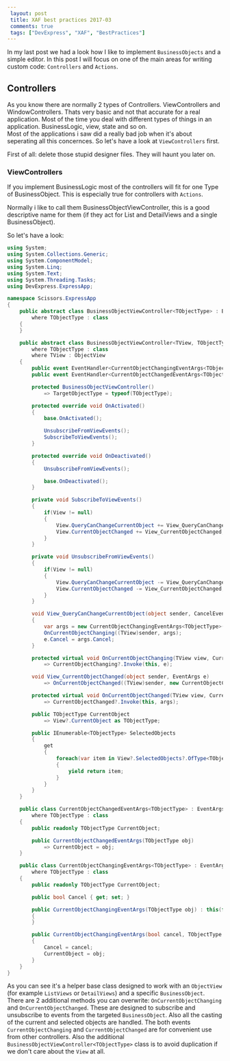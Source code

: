 ```yaml
---
 layout: post 
 title: XAF best practices 2017-03
 comments: true
 tags: ["DevExpress", "XAF", "BestPractices"]
---
```


In my last post we had a look how I like to implement `BusinessObjects` and a simple editor. In this post I will focus on one of the main areas for writing custom code: `Controllers` and `Actions`.

## Controllers

As you know there are normally 2 types of Controllers. ViewControllers and WindowControllers. Thats very basic and not that accurate for a real application. Most of the time you deal with different types of things in an application. BusinessLogic, view, state and so on.  
Most of the applications i saw did a really bad job when it's about seperating all this concernces. So let's have a look at `ViewControllers` first.

First of all: delete those stupid designer files. They will haunt you later on.

### ViewControllers

If you implement BusinessLogic most of the controllers will fit for one Type of BusinessObject. This is especially true for controllers with `Actions`.

Normally i like to call them BusinessObjectViewController, this is a good descriptive name for them (if they act for List and DetailViews and a single BusinessObject).

So let's have a look:

```cs
using System;
using System.Collections.Generic;
using System.ComponentModel;
using System.Linq;
using System.Text;
using System.Threading.Tasks;
using DevExpress.ExpressApp;

namespace Scissors.ExpressApp
{
    public abstract class BusinessObjectViewController<TObjectType> : BusinessObjectViewController<ObjectView, TObjectType>
        where TObjectType : class
    {
    }

    public abstract class BusinessObjectViewController<TView, TObjectType> : ViewController<TView>
        where TObjectType : class
        where TView : ObjectView
    {
        public event EventHandler<CurrentObjectChangingEventArgs<TObjectType>> CurrentObjectChanging;
        public event EventHandler<CurrentObjectChangedEventArgs<TObjectType>> CurrentObjectChanged;

        protected BusinessObjectViewController()
            => TargetObjectType = typeof(TObjectType);

        protected override void OnActivated()
        {
            base.OnActivated();

            UnsubscribeFromViewEvents();
            SubscribeToViewEvents();
        }

        protected override void OnDeactivated()
        {
            UnsubscribeFromViewEvents();

            base.OnDeactivated();
        }

        private void SubscribeToViewEvents()
        {
            if(View != null)
            {
                View.QueryCanChangeCurrentObject += View_QueryCanChangeCurrentObject;
                View.CurrentObjectChanged += View_CurrentObjectChanged;
            }
        }

        private void UnsubscribeFromViewEvents()
        {
            if(View != null)
            {
                View.QueryCanChangeCurrentObject -= View_QueryCanChangeCurrentObject;
                View.CurrentObjectChanged -= View_CurrentObjectChanged;
            }
        }

        void View_QueryCanChangeCurrentObject(object sender, CancelEventArgs e)
        {
            var args = new CurrentObjectChangingEventArgs<TObjectType>(e.Cancel, CurrentObject);
            OnCurrentObjectChanging((TView)sender, args);
            e.Cancel = args.Cancel;
        }

        protected virtual void OnCurrentObjectChanging(TView view, CurrentObjectChangingEventArgs<TObjectType> e)
            => CurrentObjectChanging?.Invoke(this, e);

        void View_CurrentObjectChanged(object sender, EventArgs e)
            => OnCurrentObjectChanged((TView)sender, new CurrentObjectChangedEventArgs<TObjectType>(CurrentObject));

        protected virtual void OnCurrentObjectChanged(TView view, CurrentObjectChangedEventArgs<TObjectType> args)
            => CurrentObjectChanged?.Invoke(this, args);

        public TObjectType CurrentObject
            => View?.CurrentObject as TObjectType;

        public IEnumerable<TObjectType> SelectedObjects
        {
            get
            {
                foreach(var item in View?.SelectedObjects?.OfType<TObjectType>())
                {
                    yield return item;
                }
            }
        }
    }

    public class CurrentObjectChangedEventArgs<TObjectType> : EventArgs
        where TObjectType : class
    {
        public readonly TObjectType CurrentObject;

        public CurrentObjectChangedEventArgs(TObjectType obj)
            => CurrentObject = obj;
    }

    public class CurrentObjectChangingEventArgs<TObjectType> : EventArgs
        where TObjectType : class
    {
        public readonly TObjectType CurrentObject;

        public bool Cancel { get; set; }

        public CurrentObjectChangingEventArgs(TObjectType obj) : this(false, obj)
        {
        }

        public CurrentObjectChangingEventArgs(bool cancel, TObjectType obj)
        {
            Cancel = cancel;
            CurrentObject = obj;
        }
    }
}
```

As you can see it's a helper base class designed to work with an `ObjectView` (for example `ListViews` or `DetailViews`) and a specific `BusinessObject`. There are 2 additional methods you can overwrite: `OnCurrentObjectChanging` and `OnCurrentObjectChanged`. These are designed to subscribe and unsubscribe to events from the targeted `BusinessObject`.
Also all the casting of the current and selected objects are handled.
The both events `CurrentObjectChanging` and `CurrentObjectChanged` are for convenient use from other controllers. Also the additional `BusinessObjectViewController<TObjectType>` class is to avoid duplication if we don't care about the `View` at all.